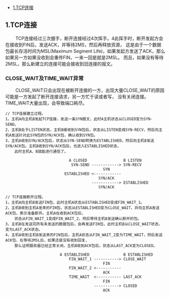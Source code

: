 * [1.TCP连接](#1)

<h2 id="1">1.TCP连接</h2>
&emsp;&emsp; TCP连接经过三次握手，断开连接经过4次挥手。4此挥手时，断开发起方会在接收到FIN后，发送ACK，并等待2MS，然后再释放资源，
这是由于一个数据包最长存活时间为MSL(Maximum Segment Life)，如果发起方发送了ACK，那么如果另一方如果没收到会重传FIN，一来一回是就是2MSL。
而且，如果没有等待2MSL，那么新建立的连接可能会接收到旧连接的报文。

### CLOSE_WAIT及TIME_WAIT异常
&emsp;&emsp; CLOSE_WAIT只会出现在被断开连接的一方，出现大量CLOSE_WAIT的原因可能是一方发起了断开连接请求，另一方忙于读或者写，
没有关闭连接。TIME_WAIT大量出现，会导致端口耗尽。
    
    // TCP连接建立过程。
    1，主机A向主机B发起TCP连接，发送一条SYN报文，此时A主机状态从CLOSED变为SYN-SEND。
    2，主机B处于LISTEN状态，主机B接收到SYN包后，状态从LISTEN变成SYN-RECV，然后向主机A发送针对此SYN包的SYN/ACK包，确认收到SYN包。
    3，主机A收到SYN/ACK包后，状态从SYN-SEND转换为ESTABLISHED，然后向主机B发送SYN/ACK包。主机B收到SYN/ACK包后，也进入ESTABLISHED状态，
        此时主机A、B就能进行通信了。
        
                                A CLOSED                B LISTEN
                                 SYN-SEND ------------> SYN-RECV
                                               SYN
                              ESTABLISHED <------------ 
                                             SYN/ACK
                                          ------------> ESTABLISHED
                                             SYN/ACK
                     
    // TCP连接断开过程。
    1，主机A向主机B发送FIN包，此时主机A状态从ESTABLISHED变成FIN_WAIT_1。
    2，主机B收到主机A发来的FIN包，状态从ESTABLISHED变为CLOSE_WAIT，并向主机A发送ACK包，表示准备断开。主机A在收到ACK包后，
        状态从FIN_WAIT_1变成FIN_WAIT_2，然后等待主机B发送确认断开的包。
    3，主机B在发送完所有未发送的数据包后，会再发送FIN包，此时主机B从CLOSE_WAIT状态，变为LAST_ACK状态。
    4，主机A收到主机B发送来的FIN包后，主机A状态从FIN_WAIT_2变为TIME_WAIT，然后发送ACK包，在等待2MSL后，如果还是没有收到回复，
        那么证明服务器已经正常关闭。主机B收到ACK包后，状态从LAST_ACK变为CLOSED。
        
                            A ESTABLISHED               B ESTABLISHED
                                FIN_WAIT_1 -----------> CLOSE_WAIT
                                               FIN
                                FIN_WAIT_2 <----------- 
                                               ACK   
                                TIME_WAIT  <----------- LAST_ACK   
                                               FIN
                                           -----------> CLOSED
                                               ACK